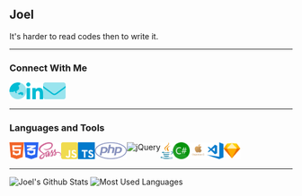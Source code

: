 ## Joel
It's harder to read codes then to write it.

*****

### Connect With Me
[<img height="30px" align="left" alt="JDesignEra.com" src="https://raw.githubusercontent.com/JDesignEra/JDesignEra/master/assets/icons/globe-asia-duotone.svg" />](https://jdesignera.com)
[<img height="30px" align="left" alt="LinkedIn" src="https://raw.githubusercontent.com/JDesignEra/JDesignEra/master/assets/icons/linkedin-in-brands.svg" />](https://www.linkedin.com/in/jdesignera)
[<img height="30px" alt="Email" src="https://raw.githubusercontent.com/JDesignEra/JDesignEra/master/assets/icons/envelope-duotone.svg" />](mailto:joel@jdesignera.com)

*****

### Languages and Tools
<img height="30px" align="left" alt="HTML5" src="https://raw.githubusercontent.com/JDesignEra/JDesignEra/master/assets/icons/html5-brands.svg" />
<img height="30px" align="left" alt="CSS3" src="https://raw.githubusercontent.com/JDesignEra/JDesignEra/master/assets/icons/css3-alt-brands.svg" />
<img height="30px" align="left" alt="Sass" src="https://raw.githubusercontent.com/JDesignEra/JDesignEra/master/assets/icons/sass-brands.svg" />
<img height="30px" align="left" alt="JavaScript" src="https://raw.githubusercontent.com/JDesignEra/JDesignEra/master/assets/icons/js-square-brands.svg" />
<img height="30px" align="left" alt="TypeScript" src="https://raw.githubusercontent.com/github/explore/80688e429a7d4ef2fca1e82350fe8e3517d3494d/topics/typescript/typescript.png" />
<img height="30px" align="left" align="left" alt="JavaScript" src="https://raw.githubusercontent.com/JDesignEra/JDesignEra/master/assets/icons/php-brands.svg" />
<img height="30px" align="left" alt="jQuery" src="https://avatars0.githubusercontent.com/u/70142?s=200&v=4" />
<img height="30px" align="left" alt="Java" src="https://raw.githubusercontent.com/JDesignEra/JDesignEra/master/assets/icons/java-brands.svg" />
<img height="30px" align="left" alt="C#" src="https://raw.githubusercontent.com/github/explore/80688e429a7d4ef2fca1e82350fe8e3517d3494d/topics/csharp/csharp.png" />
<img height="30px" align="left" alt="Objective-C" src="https://raw.githubusercontent.com/github/explore/80688e429a7d4ef2fca1e82350fe8e3517d3494d/topics/objective-c/objective-c.png" />
<img height="30px" align="left" alt="Visual Studio Code" src="https://raw.githubusercontent.com/github/explore/80688e429a7d4ef2fca1e82350fe8e3517d3494d/topics/visual-studio-code/visual-studio-code.png" />
<img height="30px" alt="Visual Studio Code" src="https://raw.githubusercontent.com/github/explore/a5995564b5ff71c41da080abc49f1ba4132127c1/topics/sketch/sketch.png" />

*****

<img alt="Joel's Github Stats" src="https://github-readme-stats.vercel.app/api?username=JDesignEra&title_color=00bcd4&icon_color=00bcd4&show_icons=true&hide_border=true&count_private=true&include_all_commits=true" />

<img alt="Most Used Languages" src="https://github-readme-stats.vercel.app/api/top-langs/?username=JDesignEra&layout=compact">